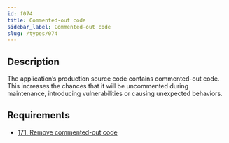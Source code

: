 ```yaml
---
id: f074
title: Commented-out code
sidebar_label: Commented-out code
slug: /types/074
---
```


## Description

The application’s production source code contains commented-out code.
This increases the chances that it will be uncommented during maintenance,
introducing vulnerabilities or causing unexpected behaviors.

## Requirements

- [171. Remove commented-out code](/criteria/source/171)

